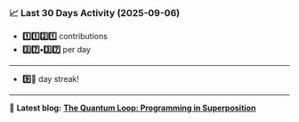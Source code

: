 <!--START_STATS-->
### 📈 Last 30 Days Activity (2025-09-06)  
- **1️⃣1️⃣2️⃣1️⃣** contributions  
- **3️⃣7️⃣•3️⃣7️⃣** per day
---
- **9️⃣🎱** day streak!
---
📝 **Latest blog:** [**The Quantum Loop: Programming in Superposition**](https://andriak.com/blog/quantum-loop)
<!--END_STATS-->
